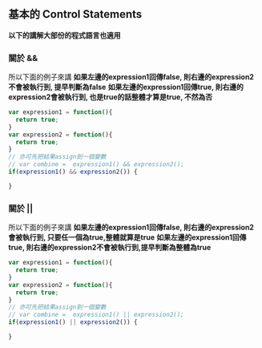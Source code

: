 ## 基本的 Control Statements

**以下的講解大部份的程式語言也適用**

### 關於 &&

所以下面的例子來講
**如果左邊的expression1回傳false, 則右邊的expression2不會被執行到, 提早判斷為false**
**如果左邊的expression1回傳true,  則右邊的expression2會被執行到, 也是true的話整體才算是true, 不然為否**

~~~ javascript
var expression1 = function(){
  return true;
}
var expression2 = function(){
  return true;
}
// 亦可先把結果assign到一個變數
// var combine =  expression1() && expression2();
if(expression1() && expression2()) {

}
~~~

### 關於 ||

所以下面的例子來講
**如果左邊的expression1回傳false, 則右邊的expression2會被執行到, 只要任一個為true,整體就算是true**
**如果左邊的expression1回傳true,  則右邊的expression2不會被執行到,提早判斷為整體為true**

~~~ javascript
var expression1 = function(){
  return true;
}
var expression2 = function(){
  return true;
}
// 亦可先把結果assign到一個變數
// var combine =  expression1() || expression2();
if(expression1() || expression2()) {

}
